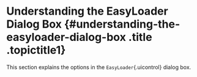 Understanding the EasyLoader Dialog Box {#understanding-the-easyloader-dialog-box .title .topictitle1}
=======================================

This section explains the options in the `EasyLoader`{.uicontrol} dialog box.
